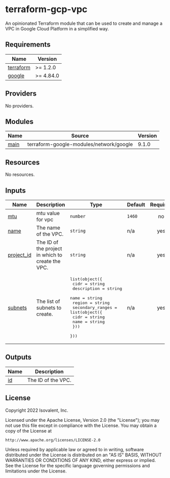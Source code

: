 # terraform-gcp-vpc

An opinionated Terraform module that can be used to create and manage a VPC in Google Cloud Platform in a simplified way.

<!-- BEGIN_TF_DOCS -->
## Requirements

| Name | Version |
|------|---------|
| <a name="requirement_terraform"></a> [terraform](#requirement\_terraform) | >= 1.2.0 |
| <a name="requirement_google"></a> [google](#requirement\_google) | >= 4.84.0 |

## Providers

No providers.

## Modules

| Name | Source | Version |
|------|--------|---------|
| <a name="module_main"></a> [main](#module\_main) | terraform-google-modules/network/google | 9.1.0 |

## Resources

No resources.

## Inputs

| Name | Description | Type | Default | Required |
|------|-------------|------|---------|:--------:|
| <a name="input_mtu"></a> [mtu](#input\_mtu) | mtu value for vpc | `number` | `1460` | no |
| <a name="input_name"></a> [name](#input\_name) | The name of the VPC. | `string` | n/a | yes |
| <a name="input_project_id"></a> [project\_id](#input\_project\_id) | The ID of the project in which to create the VPC. | `string` | n/a | yes |
| <a name="input_subnets"></a> [subnets](#input\_subnets) | The list of subnets to create. | <pre>list(object({<br>    cidr        = string<br>    description = string<br>    name        = string<br>    region      = string<br>    secondary_ranges = list(object({<br>      cidr = string<br>      name = string<br>    }))<br>  }))</pre> | n/a | yes |

## Outputs

| Name | Description |
|------|-------------|
| <a name="output_id"></a> [id](#output\_id) | The ID of the VPC. |
<!-- END_TF_DOCS -->

## License

Copyright 2022 Isovalent, Inc.

Licensed under the Apache License, Version 2.0 (the "License");
you may not use this file except in compliance with the License.
You may obtain a copy of the License at

    http://www.apache.org/licenses/LICENSE-2.0

Unless required by applicable law or agreed to in writing, software
distributed under the License is distributed on an "AS IS" BASIS,
WITHOUT WARRANTIES OR CONDITIONS OF ANY KIND, either express or implied.
See the License for the specific language governing permissions and
limitations under the License.
